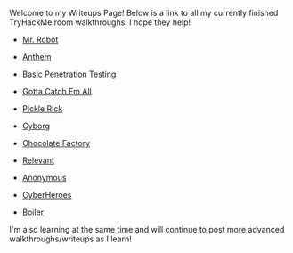 Welcome to my Writeups Page! Below is a link to all my currently finished TryHackMe room walkthroughs. I hope they help!

* [Mr. Robot](mrrobot.md)

* [Anthem](anthem.md)

* [Basic Penetration Testing](BasicPentesting.md)

* [Gotta Catch Em All](pokemon.md)

* [Pickle Rick](picklerick.md)

* [Cyborg](cyborg.md)

* [Chocolate Factory](chocolatefactory.md)

* [Relevant](relevant.md)

* [Anonymous](anonymous.md)

* [CyberHeroes](cyberheroes.md)

* [Boiler](boiler.md)

I'm also learning at the same time and will continue to post more advanced walkthroughs/writeups as I learn!
